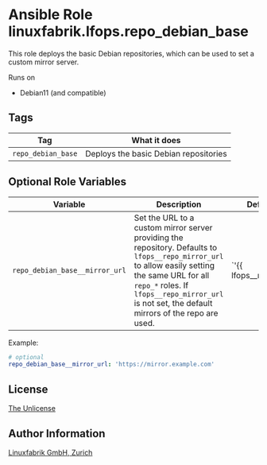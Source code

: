 # Ansible Role linuxfabrik.lfops.repo_debian_base

This role deploys the basic Debian repositories, which can be used to set a custom mirror server.

Runs on

* Debian11 (and compatible)


## Tags

| Tag           | What it does                    |
| ---           | ------------                    |
| `repo_debian_base` | Deploys the basic Debian repositories |


## Optional Role Variables

| Variable | Description | Default Value |
| -------- | ----------- | ------------- |
| `repo_debian_base__mirror_url` | Set the URL to a custom mirror server providing the repository. Defaults to `lfops__repo_mirror_url` to allow easily setting the same URL for all `repo_*` roles. If `lfops__repo_mirror_url` is not set, the default mirrors of the repo are used. | `'{{ lfops__repo_mirror_url | default("") }}'` |

Example:
```yaml
# optional
repo_debian_base__mirror_url: 'https://mirror.example.com'
```


## License

[The Unlicense](https://unlicense.org/)


## Author Information

[Linuxfabrik GmbH, Zurich](https://www.linuxfabrik.ch)
